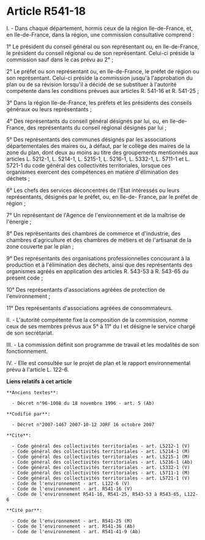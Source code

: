# Article R541-18

I. - Dans chaque département, hormis ceux de la région Ile-de-France, et, en Ile-de-France, dans la région, une commission
consultative comprend :

1° Le président du conseil général ou son représentant ou, en Ile-de-France, le président du conseil régional ou de son
représentant. Celui-ci préside la commission sauf dans le cas prévu au 2° ;

2° Le préfet ou son représentant ou, en Ile-de-France, le préfet de région ou son représentant. Celui-ci préside la
commission jusqu'à l'approbation du plan ou de sa révision lorsqu'il a décidé de se substituer à l'autorité compétente dans
les conditions prévues aux articles R. 541-16 et R. 541-25 ;

3° Dans la région Ile-de-France, les préfets et les présidents des conseils généraux ou leurs représentants ;

4° Des représentants du conseil général désignés par lui, ou, en Ile-de-France, des représentants du conseil régional
désignés par lui ;

5° Des représentants des communes désignés par les associations départementales des maires ou, à défaut, par le collège des
maires de la zone du plan, dont deux au moins au titre des groupements mentionnés aux articles L. 5212-1, L. 5214-1, L.
5215-1, L. 5216-1, L. 5332-1, L. 5711-1 et L. 5721-1 du code général des collectivités territoriales, lorsque ces organismes
exercent des compétences en matière d'élimination des déchets ;

6° Les chefs des services déconcentrés de l'Etat intéressés ou leurs représentants, désignés par le préfet, ou, en Ile-de-
France, par le préfet de région ;

7° Un représentant de l'Agence de l'environnement et de la maîtrise de l'énergie ;

8° Des représentants des chambres de commerce et d'industrie, des chambres d'agriculture et des chambres de métiers et de
l'artisanat de la zone couverte par le plan ;

9° Des représentants des organisations professionnelles concourant à la production et à l'élimination des déchets, ainsi que
des représentants des organismes agréés en application des articles R. 543-53 à R. 543-65 du présent code ;

10° Des représentants d'associations agréées de protection de l'environnement ;

11° Des représentants d'associations agréées de consommateurs.

II. - L'autorité compétente fixe la composition de la commission, nomme ceux de ses membres prévus aux 5° à 11° du I et
désigne le service chargé de son secrétariat.

III. - La commission définit son programme de travail et les modalités de son fonctionnement.

IV. - Elle est consultée sur le projet de plan et le rapport environnemental prévu à l'article L. 122-6.

**Liens relatifs à cet article**

	**Anciens textes**:

	  - Décret n°96-1008 du 18 novembre 1996 - art. 5 (Ab)

	**Codifié par**:

	  - Décret n°2007-1467 2007-10-12 JORF 16 octobre 2007

	**Cite**:

	  - Code général des collectivités territoriales - art. L5212-1 (V)
	  - Code général des collectivités territoriales - art. L5214-1 (M)
	  - Code général des collectivités territoriales - art. L5215-1 (M)
	  - Code général des collectivités territoriales - art. L5216-1 (Ab)
	  - Code général des collectivités territoriales - art. L5332-1 (V)
	  - Code général des collectivités territoriales - art. L5711-1 (M)
	  - Code général des collectivités territoriales - art. L5721-1 (V)
	  - Code de l'environnement - art. L122-6 (V)
	  - Code de l'environnement - art. R541-16 (V)
	  - Code de l'environnement R541-16, R541-25, R543-53 à R543-65, L122-6

	**Cité par**:

	  - Code de l'environnement - art. R541-25 (M)
	  - Code de l'environnement - art. R541-36 (Ab)
	  - Code de l'environnement - art. R541-41-9 (Ab)
